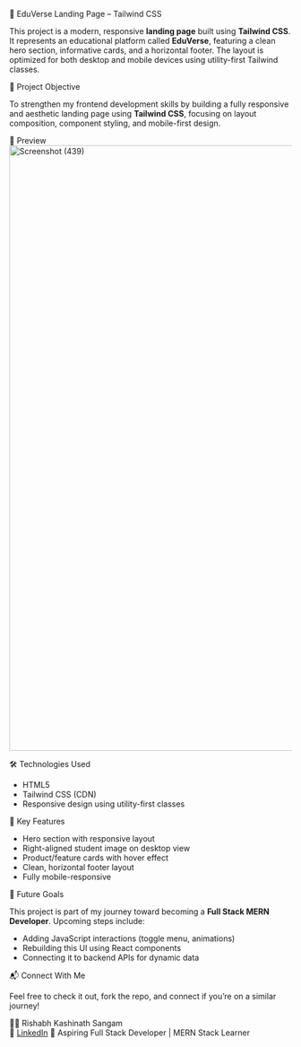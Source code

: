 🚀 EduVerse Landing Page – Tailwind CSS

This project is a modern, responsive **landing page** built using **Tailwind CSS**. It represents an educational platform called **EduVerse**, featuring a clean hero section, informative cards, and a horizontal footer. The layout is optimized for both desktop and mobile devices using utility-first Tailwind classes.

🧠 Project Objective

To strengthen my frontend development skills by building a fully responsive and aesthetic landing page using **Tailwind CSS**, focusing on layout composition, component styling, and mobile-first design.

📸 Preview  
<img width="1829" height="1080" alt="Screenshot (439)" src="https://github.com/user-attachments/assets/c222058d-2a92-44fd-9018-d02431bdfa1a" />


🛠️ Technologies Used

- HTML5  
- Tailwind CSS (CDN)  
- Responsive design using utility-first classes  

📌 Key Features

- Hero section with responsive layout  
- Right-aligned student image on desktop view  
- Product/feature cards with hover effect  
- Clean, horizontal footer layout  
- Fully mobile-responsive  

🚀 Future Goals

This project is part of my journey toward becoming a **Full Stack MERN Developer**. Upcoming steps include:

- Adding JavaScript interactions (toggle menu, animations)  
- Rebuilding this UI using React components  
- Connecting it to backend APIs for dynamic data  

📬 Connect With Me

Feel free to check it out, fork the repo, and connect if you’re on a similar journey!

👨‍💻 Rishabh Kashinath Sangam  
🔗 [LinkedIn]([https://www.linkedin.com/in/yourusername](https://www.linkedin.com/in/rishabh-sangam-full-stack-developer/))  
💼 Aspiring Full Stack Developer | MERN Stack Learner  
